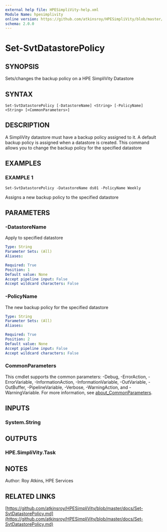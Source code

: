 ```yaml
---
external help file: HPESimpliVity-help.xml
Module Name: hpesimplivity
online version: https://github.com/atkinsroy/HPESimpliVity/blob/master/docs/Set-SvtDatastorePolicy.md
schema: 2.0.0
---
```


# Set-SvtDatastorePolicy

## SYNOPSIS
Sets/changes the backup policy on a HPE SimpliVity Datastore

## SYNTAX

```
Set-SvtDatastorePolicy [-DatastoreName] <String> [-PolicyName] <String> [<CommonParameters>]
```

## DESCRIPTION
A SimpliVity datastore must have a backup policy assigned to it.
A default backup policy
is assigned when a datastore is created.
This command allows you to change the backup
policy for the specified datastore

## EXAMPLES

### EXAMPLE 1
```
Set-SvtDatastorePolicy -DatastoreName ds01 -PolicyName Weekly
```

Assigns a new backup policy to the specified datastore

## PARAMETERS

### -DatastoreName
Apply to specified datastore

```yaml
Type: String
Parameter Sets: (All)
Aliases:

Required: True
Position: 1
Default value: None
Accept pipeline input: False
Accept wildcard characters: False
```

### -PolicyName
The new backup policy for the specified datastore

```yaml
Type: String
Parameter Sets: (All)
Aliases:

Required: True
Position: 2
Default value: None
Accept pipeline input: False
Accept wildcard characters: False
```

### CommonParameters
This cmdlet supports the common parameters: -Debug, -ErrorAction, -ErrorVariable, -InformationAction, -InformationVariable, -OutVariable, -OutBuffer, -PipelineVariable, -Verbose, -WarningAction, and -WarningVariable. For more information, see [about_CommonParameters](http://go.microsoft.com/fwlink/?LinkID=113216).

## INPUTS

### System.String
## OUTPUTS

### HPE.SimpliVity.Task
## NOTES
Author: Roy Atkins, HPE Services

## RELATED LINKS

[https://github.com/atkinsroy/HPESimpliVity/blob/master/docs/Set-SvtDatastorePolicy.md](https://github.com/atkinsroy/HPESimpliVity/blob/master/docs/Set-SvtDatastorePolicy.md)

